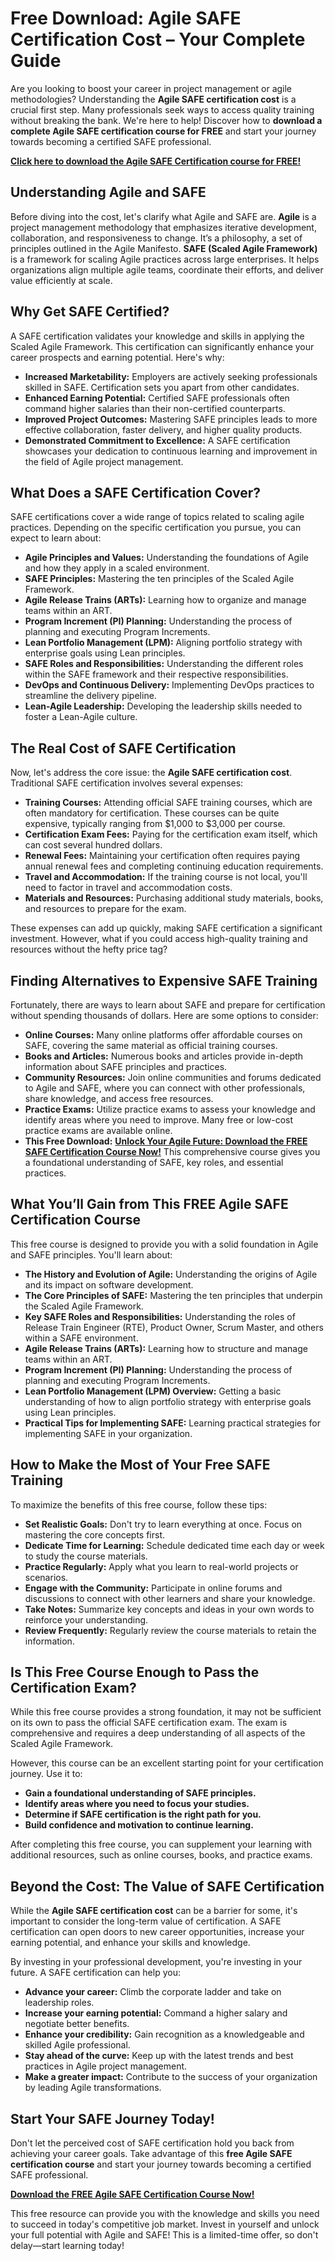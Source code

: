 # Free Download: Agile SAFE Certification Cost – Your Complete Guide

Are you looking to boost your career in project management or agile methodologies? Understanding the **Agile SAFE certification cost** is a crucial first step. Many professionals seek ways to access quality training without breaking the bank. We're here to help! Discover how to **download a complete Agile SAFE certification course for FREE** and start your journey towards becoming a certified SAFE professional.

[**Click here to download the Agile SAFE Certification course for FREE!**](https://udemywork.com/agile-safe-certification-cost)

## Understanding Agile and SAFE

Before diving into the cost, let's clarify what Agile and SAFE are. **Agile** is a project management methodology that emphasizes iterative development, collaboration, and responsiveness to change. It’s a philosophy, a set of principles outlined in the Agile Manifesto. **SAFE (Scaled Agile Framework)** is a framework for scaling Agile practices across large enterprises. It helps organizations align multiple agile teams, coordinate their efforts, and deliver value efficiently at scale.

## Why Get SAFE Certified?

A SAFE certification validates your knowledge and skills in applying the Scaled Agile Framework. This certification can significantly enhance your career prospects and earning potential. Here's why:

*   **Increased Marketability:** Employers are actively seeking professionals skilled in SAFE. Certification sets you apart from other candidates.
*   **Enhanced Earning Potential:** Certified SAFE professionals often command higher salaries than their non-certified counterparts.
*   **Improved Project Outcomes:** Mastering SAFE principles leads to more effective collaboration, faster delivery, and higher quality products.
*   **Demonstrated Commitment to Excellence:** A SAFE certification showcases your dedication to continuous learning and improvement in the field of Agile project management.

## What Does a SAFE Certification Cover?

SAFE certifications cover a wide range of topics related to scaling agile practices. Depending on the specific certification you pursue, you can expect to learn about:

*   **Agile Principles and Values:** Understanding the foundations of Agile and how they apply in a scaled environment.
*   **SAFE Principles:** Mastering the ten principles of the Scaled Agile Framework.
*   **Agile Release Trains (ARTs):** Learning how to organize and manage teams within an ART.
*   **Program Increment (PI) Planning:** Understanding the process of planning and executing Program Increments.
*   **Lean Portfolio Management (LPM):** Aligning portfolio strategy with enterprise goals using Lean principles.
*   **SAFE Roles and Responsibilities:** Understanding the different roles within the SAFE framework and their respective responsibilities.
*   **DevOps and Continuous Delivery:** Implementing DevOps practices to streamline the delivery pipeline.
*   **Lean-Agile Leadership:** Developing the leadership skills needed to foster a Lean-Agile culture.

## The Real Cost of SAFE Certification

Now, let's address the core issue: the **Agile SAFE certification cost**. Traditional SAFE certification involves several expenses:

*   **Training Courses:** Attending official SAFE training courses, which are often mandatory for certification. These courses can be quite expensive, typically ranging from \$1,000 to \$3,000 per course.
*   **Certification Exam Fees:** Paying for the certification exam itself, which can cost several hundred dollars.
*   **Renewal Fees:** Maintaining your certification often requires paying annual renewal fees and completing continuing education requirements.
*   **Travel and Accommodation:** If the training course is not local, you'll need to factor in travel and accommodation costs.
*   **Materials and Resources:** Purchasing additional study materials, books, and resources to prepare for the exam.

These expenses can add up quickly, making SAFE certification a significant investment. However, what if you could access high-quality training and resources without the hefty price tag?

## Finding Alternatives to Expensive SAFE Training

Fortunately, there are ways to learn about SAFE and prepare for certification without spending thousands of dollars. Here are some options to consider:

*   **Online Courses:** Many online platforms offer affordable courses on SAFE, covering the same material as official training courses.
*   **Books and Articles:** Numerous books and articles provide in-depth information about SAFE principles and practices.
*   **Community Resources:** Join online communities and forums dedicated to Agile and SAFE, where you can connect with other professionals, share knowledge, and access free resources.
*   **Practice Exams:** Utilize practice exams to assess your knowledge and identify areas where you need to improve. Many free or low-cost practice exams are available online.
*   **This Free Download:** [**Unlock Your Agile Future: Download the FREE SAFE Certification Course Now!**](https://udemywork.com/agile-safe-certification-cost) This comprehensive course gives you a foundational understanding of SAFE, key roles, and essential practices.

## What You’ll Gain from This FREE Agile SAFE Certification Course

This free course is designed to provide you with a solid foundation in Agile and SAFE principles. You'll learn about:

*   **The History and Evolution of Agile:** Understanding the origins of Agile and its impact on software development.
*   **The Core Principles of SAFE:** Mastering the ten principles that underpin the Scaled Agile Framework.
*   **Key SAFE Roles and Responsibilities:** Understanding the roles of Release Train Engineer (RTE), Product Owner, Scrum Master, and others within a SAFE environment.
*   **Agile Release Trains (ARTs):** Learning how to structure and manage teams within an ART.
*   **Program Increment (PI) Planning:** Understanding the process of planning and executing Program Increments.
*   **Lean Portfolio Management (LPM) Overview:** Getting a basic understanding of how to align portfolio strategy with enterprise goals using Lean principles.
*   **Practical Tips for Implementing SAFE:** Learning practical strategies for implementing SAFE in your organization.

## How to Make the Most of Your Free SAFE Training

To maximize the benefits of this free course, follow these tips:

*   **Set Realistic Goals:** Don't try to learn everything at once. Focus on mastering the core concepts first.
*   **Dedicate Time for Learning:** Schedule dedicated time each day or week to study the course materials.
*   **Practice Regularly:** Apply what you learn to real-world projects or scenarios.
*   **Engage with the Community:** Participate in online forums and discussions to connect with other learners and share your knowledge.
*   **Take Notes:** Summarize key concepts and ideas in your own words to reinforce your understanding.
*   **Review Frequently:** Regularly review the course materials to retain the information.

## Is This Free Course Enough to Pass the Certification Exam?

While this free course provides a strong foundation, it may not be sufficient on its own to pass the official SAFE certification exam. The exam is comprehensive and requires a deep understanding of all aspects of the Scaled Agile Framework.

However, this course can be an excellent starting point for your certification journey. Use it to:

*   **Gain a foundational understanding of SAFE principles.**
*   **Identify areas where you need to focus your studies.**
*   **Determine if SAFE certification is the right path for you.**
*   **Build confidence and motivation to continue learning.**

After completing this free course, you can supplement your learning with additional resources, such as online courses, books, and practice exams.

## Beyond the Cost: The Value of SAFE Certification

While the **Agile SAFE certification cost** can be a barrier for some, it's important to consider the long-term value of certification. A SAFE certification can open doors to new career opportunities, increase your earning potential, and enhance your skills and knowledge.

By investing in your professional development, you're investing in your future. A SAFE certification can help you:

*   **Advance your career:** Climb the corporate ladder and take on leadership roles.
*   **Increase your earning potential:** Command a higher salary and negotiate better benefits.
*   **Enhance your credibility:** Gain recognition as a knowledgeable and skilled Agile professional.
*   **Stay ahead of the curve:** Keep up with the latest trends and best practices in Agile project management.
*   **Make a greater impact:** Contribute to the success of your organization by leading Agile transformations.

## Start Your SAFE Journey Today!

Don't let the perceived cost of SAFE certification hold you back from achieving your career goals. Take advantage of this **free Agile SAFE certification course** and start your journey towards becoming a certified SAFE professional.

[**Download the FREE Agile SAFE Certification Course Now!**](https://udemywork.com/agile-safe-certification-cost)

This free resource can provide you with the knowledge and skills you need to succeed in today's competitive job market. Invest in yourself and unlock your full potential with Agile and SAFE! This is a limited-time offer, so don't delay—start learning today!
